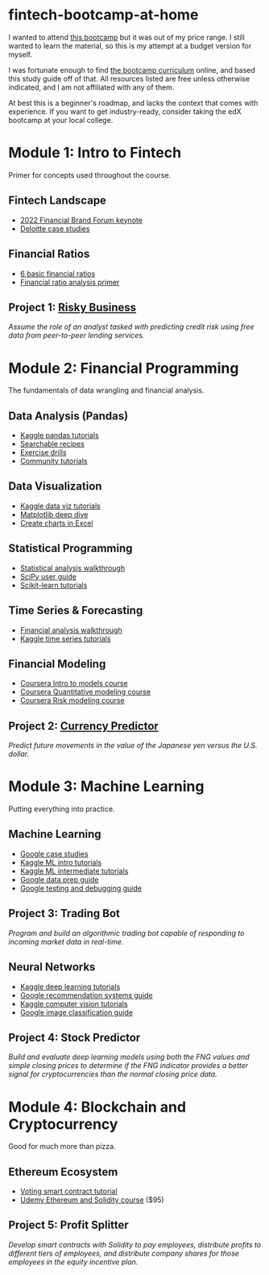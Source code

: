 # fintech-bootcamp-at-home
I wanted to attend [this bootcamp](https://www.edx.org/boot-camps/fintech) but it was out of my price range. I still wanted to learn the material, so this is my attempt at a budget version for myself. 

I was fortunate enough to find [the bootcamp curriculum](./Rice%20Fintech%20Bootcamp%20Curriculum%20Overview%202020-2021.pdf) online, and based this study guide off of that. All resources listed are free unless otherwise indicated, and I am not affiliated with any of them.

At best this is a beginner's roadmap, and lacks the context that comes with experience. If you want to get industry-ready, consider taking the edX bootcamp at your local college.

# Module 1: Intro to Fintech
Primer for concepts used throughout the course. 

## Fintech Landscape
- [2022 Financial Brand Forum keynote](https://youtu.be/XJZovt0w3cU)
- [Deloitte case studies](https://www2.deloitte.com/us/en/pages/finance-transformation/articles/finance-digital-transformation-case-studies.html)

## Financial Ratios
- [6 basic financial ratios](https://www.investopedia.com/financial-edge/0910/6-basic-financial-ratios-and-what-they-tell-you.aspx)
- [Financial ratio analysis primer](https://www.investopedia.com/terms/r/ratioanalysis.asp)

## Project 1: [Risky Business](./project-1-risky-business.ipynb)
*Assume the role of an analyst tasked with predicting credit risk using free data from peer-to-peer lending services.*

# Module 2: Financial Programming
The fundamentals of data wrangling and financial analysis.

## Data Analysis (Pandas)
- [Kaggle pandas tutorials](https://www.kaggle.com/learn/pandas)
- [Searchable recipes](https://www.skytowner.com/explore/pandas_recipes_reference)
- [Exercise drills](https://github.com/guipsamora/pandas_exercises)
- [Community tutorials](https://pandas.pydata.org/pandas-docs/stable/getting_started/tutorials.html)

## Data Visualization
- [Kaggle data viz tutorials](https://www.kaggle.com/learn/data-visualization)
- [Matplotlib deep dive](https://nbviewer.org/github/matplotlib/AnatomyOfMatplotlib/tree/master/)
- [Create charts in Excel](https://pandas-xlsxwriter-charts.readthedocs.io/)

## Statistical Programming
- [Statistical analysis walkthrough](https://randalolson.com/2012/08/06/statistical-analysis-made-easy-in-python/)
- [SciPy user guide](https://docs.scipy.org/doc/scipy/tutorial/index.html)
- [Scikit-learn tutorials](https://scikit-learn.org/stable/tutorial/index.html)

## Time Series & Forecasting
- [Financial analysis walkthrough](https://nbviewer.org/github/twiecki/financial-analysis-python-tutorial/tree/master/)
- [Kaggle time series tutorials](https://www.kaggle.com/learn/time-series)

## Financial Modeling
- [Coursera Intro to models course](https://www.coursera.org/learn/wharton-introduction-spreadsheets-models)
- [Coursera Quantitative modeling course](https://www.coursera.org/learn/wharton-quantitative-modeling)
- [Coursera Risk modeling course](https://www.coursera.org/learn/wharton-risk-models)

## Project 2: [Currency Predictor](./project-2-currency-predictor.ipynb)
*Predict future movements in the value of the Japanese yen versus the U.S. dollar.*

# Module 3: Machine Learning
Putting everything into practice.

## Machine Learning
- [Google case studies](https://pair.withgoogle.com/guidebook/case-studies)
- [Kaggle ML intro tutorials](https://www.kaggle.com/learn/intro-to-machine-learning)
- [Kaggle ML intermediate tutorials](https://www.kaggle.com/learn/intermediate-machine-learning)
- [Google data prep guide](https://developers.google.com/machine-learning/data-prep)
- [Google testing and debugging guide](https://developers.google.com/machine-learning/testing-debugging)

## Project 3: Trading Bot
*Program and build an algorithmic trading bot capable of responding to incoming market data in real-time.*

## Neural Networks
- [Kaggle deep learning tutorials](https://www.kaggle.com/learn/intro-to-deep-learning)
- [Google recommendation systems guide](https://developers.google.com/machine-learning/recommendation)
- [Kaggle computer vision tutorials](https://www.kaggle.com/learn/computer-vision)
- [Google image classification guide](https://developers.google.com/machine-learning/practica/image-classification)

## Project 4: Stock Predictor
*Build and evaluate deep learning models using both the FNG values and simple closing prices to determine if the FNG indicator provides a better signal for cryptocurrencies than the normal closing price data.*

# Module 4: Blockchain and Cryptocurrency
Good for much more than pizza.

## Ethereum Ecosystem
- [Voting smart contract tutorial](https://medium.com/buildbear/a-step-by-step-guide-to-building-and-deploying-a-voting-smart-contract-on-the-blockchain-468665034c9e)
- [Udemy Ethereum and Solidity course](https://www.udemy.com/course/ethereum-and-solidity-the-complete-developers-guide/) ($95)

## Project 5: Profit Splitter
*Develop smart contracts with Solidity to pay employees, distribute profits to different tiers of employees, and distribute company shares for those employees in the equity incentive plan.*
